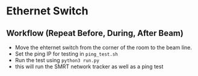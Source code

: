 # Ethernet Switch

## Workflow (Repeat Before, During, After Beam)

- Move the ehternet switch from the corner of the room to the beam line.
- Set the ping IP for testing in `ping_test.sh`
- Run the test using `python3 run.py`
- this will run the SMRT network tracker as well as a ping test

